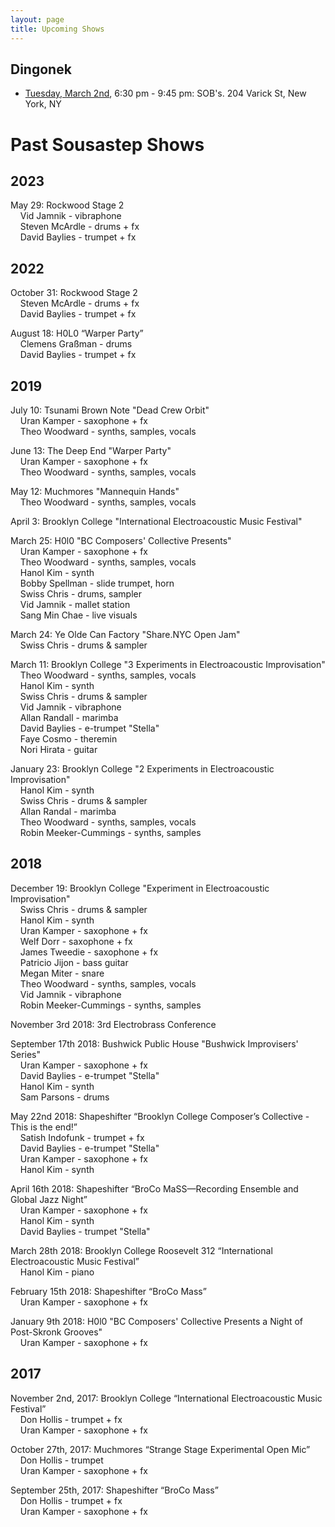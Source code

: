 ```yaml
---
layout: page
title: Upcoming Shows
---
```


## Dingonek

- [Tuesday, March 2nd](https://sobs.com/events/brass-funk-night-dingonek-street-band/), 6:30 pm - 9:45 pm: SOB's. 204 Varick St, New York, NY


# Past Sousastep Shows

## 2023

May 29: Rockwood Stage 2<br>
    Vid Jamnik - vibraphone<br>
    Steven McArdle - drums + fx<br>
    David Baylies - trumpet + fx<br>

## 2022

October 31: Rockwood Stage 2<br>
    Steven McArdle - drums + fx<br>
    David Baylies - trumpet + fx<br>

August 18: H0L0 “Warper Party”<br>
    Clemens Graßman - drums<br>
    David Baylies - trumpet + fx<br>

## 2019

July 10: Tsunami Brown Note "Dead Crew Orbit"<br>
    Uran Kamper - saxophone + fx<br>
    Theo Woodward - synths, samples, vocals<br>

June 13: The Deep End "Warper Party"<br>
    Uran Kamper - saxophone + fx<br>
    Theo Woodward - synths, samples, vocals<br>

May 12: Muchmores "Mannequin Hands"<br>
    Theo Woodward - synths, samples, vocals<br>

April 3: Brooklyn College "International Electroacoustic Music Festival"<br>

March 25: H0l0 "BC Composers' Collective Presents"<br>
    Uran Kamper - saxophone + fx<br>
    Theo Woodward - synths, samples, vocals<br>
    Hanol Kim - synth<br>
    Bobby Spellman - slide trumpet, horn<br>
    Swiss Chris - drums, sampler<br>
    Vid Jamnik - mallet station<br>
    Sang Min Chae - live visuals<br>

March 24: Ye Olde Can Factory "Share.NYC Open Jam"<br>
    Swiss Chris - drums & sampler<br>

March 11: Brooklyn College "3 Experiments in Electroacoustic Improvisation"<br>
    Theo Woodward - synths, samples, vocals<br>
    Hanol Kim - synth<br>
    Swiss Chris - drums & sampler<br>
    Vid Jamnik - vibraphone<br>
    Allan Randall - marimba<br>
    David Baylies - e-trumpet "Stella"<br>
    Faye Cosmo - theremin<br>
    Nori Hirata - guitar<br>

January 23: Brooklyn College "2 Experiments in Electroacoustic Improvisation"<br>
    Hanol Kim - synth<br>
    Swiss Chris - drums & sampler<br>
    Allan Randal - marimba<br>
    Theo Woodward - synths, samples, vocals<br>
    Robin Meeker-Cummings - synths, samples<br>

## 2018

December 19: Brooklyn College "Experiment in Electroacoustic Improvisation"<br>
    Swiss Chris - drums & sampler<br>
    Hanol Kim - synth<br>
    Uran Kamper - saxophone + fx<br>
    Welf Dorr - saxophone + fx<br>
    James Tweedie - saxophone + fx<br>
    Patricio Jijon - bass guitar<br>
    Megan Miter - snare<br>
    Theo Woodward - synths, samples, vocals<br>
    Vid Jamnik - vibraphone<br>
    Robin Meeker-Cummings - synths, samples<br>

November 3rd 2018: 3rd Electrobrass Conference<br>

September 17th 2018: Bushwick Public House "Bushwick Improvisers' Series"<br>
    Uran Kamper - saxophone + fx<br>
    David Baylies - e-trumpet "Stella"<br>
    Hanol Kim - synth<br>
    Sam Parsons - drums<br>

May 22nd 2018: Shapeshifter “Brooklyn College Composer’s Collective - This is the end!”<br>
    Satish Indofunk - trumpet + fx<br>
    David Baylies - e-trumpet "Stella"<br>
    Uran Kamper - saxophone + fx<br>
    Hanol Kim - synth<br>

April 16th 2018: Shapeshifter “BroCo MaSS—Recording Ensemble and Global Jazz Night”<br>
    Uran Kamper - saxophone + fx<br>
    Hanol Kim - synth<br>
    David Baylies - trumpet "Stella"<br>

March 28th 2018: Brooklyn College Roosevelt 312 “International Electroacoustic Music Festival”<br>
    Hanol Kim - piano<br>

February 15th 2018: Shapeshifter “BroCo Mass”<br>
    Uran Kamper - saxophone + fx<br>

January 9th 2018: H0l0 "BC Composers' Collective Presents a Night of Post-Skronk Grooves"<br>
    Uran Kamper - saxophone + fx<br>

## 2017

November 2nd, 2017: Brooklyn College “International Electroacoustic Music Festival”<br>
    Don Hollis - trumpet + fx<br>
    Uran Kamper - saxophone + fx<br>

October 27th, 2017: Muchmores “Strange Stage Experimental Open Mic”<br>
    Don Hollis - trumpet <br>
    Uran Kamper - saxophone + fx<br>

September 25th, 2017: Shapeshifter “BroCo Mass”<br>
    Don Hollis - trumpet + fx<br>
    Uran Kamper - saxophone + fx<br>